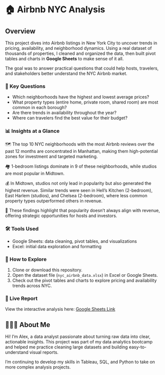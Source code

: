 # 🏠 Airbnb NYC Analysis

## Overview
This project dives into Airbnb listings in New York City to uncover trends in pricing, availability, and neighborhood dynamics. Using a real dataset of thousands of properties, I cleaned and organized the data, then built pivot tables and charts in **Google Sheets** to make sense of it all.  

The goal was to answer practical questions that could help hosts, travelers, and stakeholders better understand the NYC Airbnb market.  

### 🔑 Key Questions
- Which neighborhoods have the highest and lowest average prices?  
- What property types (entire home, private room, shared room) are most common in each borough?  
- Are there trends in availability throughout the year?  
- Where can travelers find the best value for their budget?  

### 📊 Insights at a Glance
🗺 The top 10 NYC neighborhoods with the most Airbnb reviews over the past 12 months are concentrated in Manhattan, making them high-potential zones for investment and targeted marketing.

🏘 1-bedroom listings dominate in 9 of these neighborhoods, while studios are most popular in Midtown.

💰 In Midtown, studios not only lead in popularity but also generated the highest revenue. Similar trends were seen in Hell’s Kitchen (2-bedroom), East Harlem (studios), and Chelsea (2-bedroom), where less common property types outperformed others in revenue.

📌 These findings highlight that popularity doesn’t always align with revenue, offering strategic opportunities for hosts and investors.  

### 🛠 Tools Used
- Google Sheets: data cleaning, pivot tables, and visualizations  
- Excel: initial data exploration and formatting  

### 🚀 How to Explore
1. Clone or download this repository.  
2. Open the dataset file (`nyc_airbnb_data.xlsx`) in Excel or Google Sheets.  
3. Check out the pivot tables and charts to explore pricing and availability trends across NYC.  

### 📌 Live Report
View the interactive analysis here: [Google Sheets Link](https://docs.google.com/spreadsheets/d/1tLKenJ8_X1hFcrWaCSzZL2Qgc3l4zxEu_DrP16X7gns/edit?usp=sharing)  

## 👩🏻‍💻 About Me
Hi! I’m Alex, a data analyst passionate about turning raw data into clear, actionable insights. This project was part of my data analytics bootcamp and helped me practice cleaning large datasets and building easy-to-understand visual reports.  

I’m continuing to develop my skills in Tableau, SQL, and Python to take on more complex analysis projects.  
